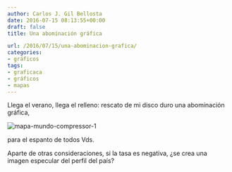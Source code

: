 ```yaml
---
author: Carlos J. Gil Bellosta
date: 2016-07-15 08:13:55+00:00
draft: false
title: Una abominación gráfica

url: /2016/07/15/una-abominacion-grafica/
categories:
- gráficos
tags:
- graficaca
- gráficos
- mapas
---
```


Llega el verano, llega el relleno: rescato de mi disco duro una abominación gráfica,

![mapa-mundo-compressor-1](/wp-uploads/2016/07/mapa-mundo-compressor-1.png)


para el espanto de todos Vds.

Aparte de otras consideraciones, si la tasa es negativa, ¿se crea una imagen especular del perfil del país?
